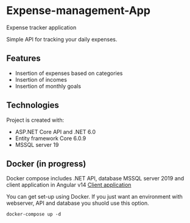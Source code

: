 # Expense-management-App
Expense tracker application

Simple API for tracking your daily expenses.

## Features
* Insertion of expenses based on categories
* Insertion of incomes
* Insertion of monthly goals

## Technologies
Project is created with:
* ASP.NET Core API and .NET 6.0
* Entity framework Core 6.0.9
* MSSQL server 19

## Docker (in progress)
Docker compose includes .NET API, database MSSQL server 2019 and client application in Angular v14 [Client application](https://github.com/PRogaczewski/Expense-management-angular)

You can get set-up using Docker.
If you just want an environment with webserver, API and database you shuold use this option. 

```
docker-compose up -d
```
